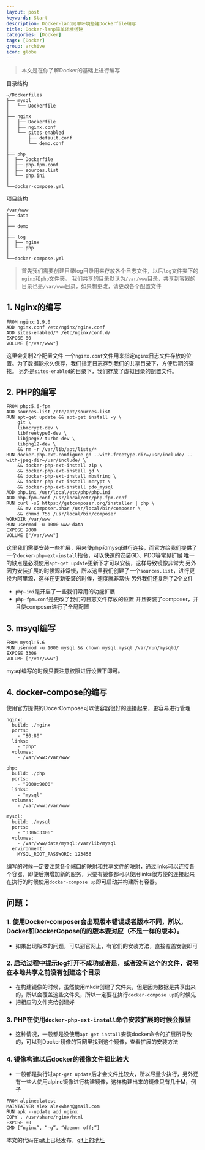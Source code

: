```yaml
---
layout: post
keywords: Start
description: Docker-lanp简单环境搭建Dockerfile编写
title: Docker-lanp简单环境搭建
categories: [Docker]
tags: [Docker]
group: archive
icon: globe
---
```




>本文是在你了解Docker的基础上进行编写


目录结构

    ~/Dockerfiles
    ├── mysql
    │   └── Dockerfile
    │
    ├── nginx
    │   ├── Dockerfile
    │   ├── nginx.conf
    │   └── sites-enabled
    │       ├── default.conf
    │       └── demo.conf
    │
    ├── php
    │  ├── Dockerfile
    │  ├── php-fpm.conf
    │  ├── sources.list
    │  └── php.ini
    │
    └──docker-compose.yml

项目结构

    /var/www
    ├── data
    │
    ├── demo
    │
    ├── log
    │  ├── nginx
    │  └── php
    │
    └──docker-compose.yml

>首先我们需要创建目录log目录用来存放各个日志文件，以后`log`文件夹下的`nginx`和`php`文件夹。
>我们共享的目录默认为`/var/www`目录，共享到容器的目录也是`/var/www`目录，如果想更改，请更改各个配置文件

## 1. Nginx的编写

    FROM nginx:1.9.0
    ADD nginx.conf /etc/nginx/nginx.conf
    ADD sites-enabled/* /etc/nginx/conf.d/
    EXPOSE 80
    VOLUME ["/var/www"]

这里会复制2个配置文件
一个`nginx.conf`文件用来指定`nginx`日志文件存放的位置。为了数据能永久保存，我们指定日志存到我们的共享目录下，方便后期的查找。
另外是`sites-enabled`的目录下，我们存放了虚拟目录的配置文件。

## 2. PHP的编写

    FROM php:5.6-fpm
    ADD sources.list /etc/apt/sources.list
    RUN apt-get update && apt-get install -y \
    	git \
        libmcrypt-dev \
        libfreetype6-dev \
        libjpeg62-turbo-dev \
        libpng12-dev \
        && rm -r /var/lib/apt/lists/*
    RUN docker-php-ext-configure gd --with-freetype-dir=/usr/include/ --with-jpeg-dir=/usr/include/ \
        && docker-php-ext-install zip \
        && docker-php-ext-install gd \
        && docker-php-ext-install mbstring \
        && docker-php-ext-install mcrypt \
        && docker-php-ext-install pdo_mysql
    ADD php.ini /usr/local/etc/php/php.ini
    ADD php-fpm.conf /usr/local/etc/php-fpm.conf
    RUN curl -sS https://getcomposer.org/installer | php \
        && mv composer.phar /usr/local/bin/composer \
        && chmod 755 /usr/local/bin/composer
    WORKDIR /var/www
    RUN usermod -u 1000 www-data
    EXPOSE 9000
    VOLUME ["/var/www"]

这里我们需要安装一些扩展，用来使php和mysql进行连接，而官方给我们提供了一个`docker-php-ext-install`指令，可以快速的安装GD、PDO等常见扩展
唯一的缺点是必须使用`apt-get update`更新下才可以安装，这样导致镜像非常大
另外因为安装扩展的时候源非常慢，所以这里我们创建了一个`sources.list`，进行更换为阿里源，这样在更新安装的时候，速度就非常快
另外我们还复制了2个文件
  - `php-ini`是开启了一些我们常用的功能扩展
  - `php-fpm.conf`是更改了我们的日志文件存放的位置
并且安装了composer，并且使composer进行了全局配置

## 3. msyql编写

    FROM mysql:5.6
    RUN usermod -u 1000 mysql && chown mysql.mysql /var/run/mysqld/
    EXPOSE 3306
    VOLUME ["/var/www"]

mysql编写的时候只要注意权限进行设置下即可。

## 4. docker-compose的编写
使用官方提供的DocerCompose可以使容器很好的连接起来，更容易进行管理

    nginx:
      build: ./nginx
      ports:
        - "80:80"
      links:
        - "php"
      volumes:
        - /var/www:/var/www

    php:
      build: ./php
      ports:
        - "9000:9000"
      links:
        - "mysql"
      volumes:
        - /var/www:/var/www

    mysql:
      build: ./mysql
      ports:
        - "3306:3306"
      volumes:
        - /var/www/data/mysql:/var/lib/mysql
      environment:
        MYSQL_ROOT_PASSWORD: 123456

编写的时候一定要注意各个端口的映射和共享文件的映射，通过links可以连接各个容器，即便后期增加新的服务，只要有镜像都可以使用links很方便的连接起来
在执行的时候使用`docker-compose up`即可启动并构建所有容器。


## 问题：

### 1. 使用Docker-composer会出现版本错误或者版本不同，所以，Docker和DockerCopose的的版本要对应（不是一样的版本）。
   - 如果出现版本的问题，可以到官网上，有它们的安装方法，直接覆盖安装即可

### 2. 启动过程中提示log打开不成功或者是，或者没有这个的文件，说明在本地共享之前没有创建这个目录
   - 在构建镜像的时候，虽然使用mkdir创建了文件夹，但是因为数据是共享出来的，所以会覆盖这些文件夹，所以一定要在执行`docker-compose up`的时候先
   - 把相应的文件夹给创建好

### 3. PHP在使用`docker-php-ext-install`命令安装扩展的时候会报错
   - 这种情况，一般都是没使用`apt-get install`安装docker命令的扩展所导致的，可以到Docker镜像的官网里找到这个镜像，查看扩展的安装方法

### 4. 镜像构建以后docker的镜像文件都比较大
   - 一般都是执行过`apt-get update`后才会文件比较大，所以尽量少执行，另外还有一些人使用alpine镜像进行构建镜像，这样构建出来的镜像只有几十M，例子

    FROM alpine:latest
    MAINTAINER alex alexwhen@gmail.com
    RUN apk --update add nginx
    COPY . /usr/share/nginx/html
    EXPOSE 80
    CMD [“nginx”, “-g”, “daemon off;”]


本文的代码在[git](https://github.com/ukagaka/Dockerfile-lnmp)上已经发布，[git上的地址](https://github.com/ukagaka/Dockerfile-lnmp)

